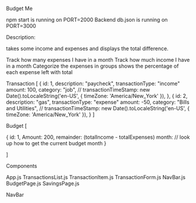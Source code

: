 Budget Me

npm start is running on PORT=2000
Backend db.json is running on PORT=3000

Description:

takes some income and expenses and displays the total difference.

Track how many expenses I have in a month
Track how much income I have in a month
Categorize the expenses in groups
shows the percentage of each expense
left with total

Transaction
[
{
id: 1,
description: "paycheck",
transactionType: "income"
amount: 100,
category: "job",
// transactionTimeStamp: new Date().toLocaleString('en-US', { timeZone: 'America/New_York' }),
},
{
id: 2,
description: "gas",
transactionType: "expense"
amount: -50,
category: "Bills and Utilities",
// transactionTimeStamp: new Date().toLocaleString('en-US', { timeZone: 'America/New_York' }),
}
]

Budget
[

{
id: 1,
Amount: 200,
remainder: (totalIncome - totalExpenses)
month: // look up how to get the current budget month
}

]

Components

App.js
TransactionsList.js
TransactionItem.js
TransactionForm.js
NavBar.js
BudgetPage.js
SavingsPage.js

NavBar
